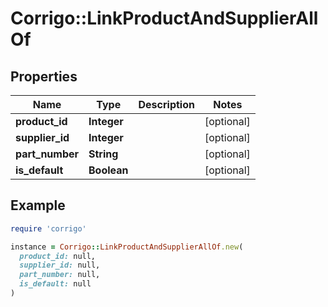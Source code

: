 # Corrigo::LinkProductAndSupplierAllOf

## Properties

| Name | Type | Description | Notes |
| ---- | ---- | ----------- | ----- |
| **product_id** | **Integer** |  | [optional] |
| **supplier_id** | **Integer** |  | [optional] |
| **part_number** | **String** |  | [optional] |
| **is_default** | **Boolean** |  | [optional] |

## Example

```ruby
require 'corrigo'

instance = Corrigo::LinkProductAndSupplierAllOf.new(
  product_id: null,
  supplier_id: null,
  part_number: null,
  is_default: null
)
```

